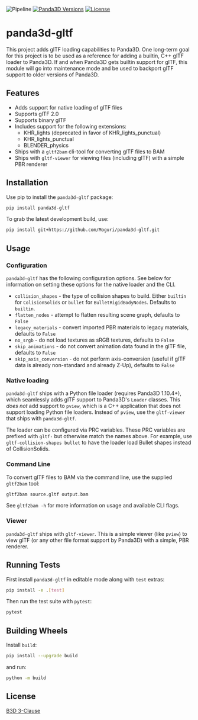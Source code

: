 ![Pipeline](https://github.com/Moguri/panda3d-gltf/workflows/Pipeline/badge.svg)
[![Panda3D Versions](https://img.shields.io/badge/panda3d-1.10%2C%201.11-blue.svg)](https://www.panda3d.org/)
[![License](https://img.shields.io/github/license/Moguri/panda3d-gltf.svg)](https://choosealicense.com/licenses/bsd-3-clause/)

# panda3d-gltf
This project adds glTF loading capabilities to Panda3D.
One long-term goal for this project is to be used as a reference for adding a builtin, C++ glTF loader to Panda3D.
If and when Panda3D gets builtin support for glTF, this module will go into maintenance mode and be used to backport glTF support to older versions of Panda3D.

## Features
* Adds support for native loading of glTF files
* Supports glTF 2.0
* Supports binary glTF
* Includes support for the following extensions:
  * KHR_lights (deprecated in favor of KHR_lights_punctual)
  * KHR_lights_punctual
  * BLENDER_physics
* Ships with a `gltf2bam` cli-tool for converting glTF files to BAM
* Ships with `gltf-viewer` for viewing files (including glTF) with a simple PBR renderer

## Installation

Use pip to install the `panda3d-gltf` package:

```bash
pip install panda3d-gltf
```

To grab the latest development build, use:

```bash
pip install git+https://github.com/Moguri/panda3d-gltf.git

```

## Usage

### Configuration

`panda3d-gltf` has the following configuration options.
See below for information on setting these options for the native loader and the CLI.

* `collision_shapes` - the type of collision shapes to build.
  Either `builtin` for `ColisionSolids` or `bullet` for `BulletRigidBodyNodes`.
  Defaults to `builtin`.
* `flatten_nodes` - attempt to flatten resulting scene graph, defaults to `False`
* `legacy_materials` - convert imported PBR materials to legacy materials, defaults to `False`
* `no_srgb` - do not load textures as sRGB textures, defaults to `False`
* `skip_animations` - do not convert animation data found in the glTF file, defaults to `False`
* `skip_axis_conversion` - do not perform axis-conversion (useful if glTF data is already non-standard and already Z-Up), defaults to `False`

### Native loading

`panda3d-gltf` ships with a Python file loader (requires Panda3D 1.10.4+), which seamlessly adds glTF support to Panda3D's `Loader` classes.
This *does not* add support to `pview`, which is a C++ application that does not support loading Python file loaders.
Instead of `pview`, use the `gltf-viewer` that ships with `panda3d-gltf`.

The loader can be configured via PRC variables.
These PRC variables are prefixed with `gltf-` but otherwise match the names above.
For example, use `gltf-collision-shapes bullet` to have the loader load Bullet shapes instead of CollisionSolids.

### Command Line

To convert glTF files to BAM via the command line, use the supplied `gltf2bam` tool:

```bash
gltf2bam source.gltf output.bam
```

See `gltf2bam -h` for more information on usage and available CLI flags.

### Viewer

`panda3d-gltf` ships with `gltf-viewer`.
This is a simple viewer (like `pview`) to view glTF (or any other file format support by Panda3D) with a simple, PBR renderer.

## Running Tests

First install `panda3d-gltf` in editable mode along with `test` extras:

```bash
pip install -e .[test]
```

Then run the test suite with `pytest`:

```bash
pytest
```

## Building Wheels

Install `build`:

```bash
pip install --upgrade build
```

and run:

```bash
python -m build
```

## License
[B3D 3-Clause](https://choosealicense.com/licenses/bsd-3-clause/)
